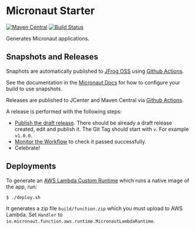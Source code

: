 # Micronaut Starter

[![Maven Central](https://img.shields.io/maven-central/v/io.micronaut.starter/micronaut-starter.svg?label=Maven%20Central)](https://search.maven.org/artifact/io.micronaut.starter/micronaut-starter)
[![Build Status](https://github.com/micronaut-projects/micronaut-starter/workflows/Java%20CI/badge.svg)](https://github.com/micronaut-projects/micronaut-starter/actions)

Generates Micronaut applications.

## Snapshots and Releases

Snaphots are automatically published to [JFrog OSS](https://oss.jfrog.org/artifactory/oss-snapshot-local/) using [Github Actions](https://github.com/micronaut-projects/micronaut-aws/actions).

See the documentation in the [Micronaut Docs](https://docs.micronaut.io/latest/guide/index.html#usingsnapshots) for how to configure your build to use snapshots.

Releases are published to JCenter and Maven Central via [Github Actions](https://github.com/micronaut-projects/micronaut-aws/actions).

A release is performed with the following steps:

* [Publish the draft release](https://github.com/micronaut-projects/micronaut-aws/releases). There should be already a draft release created, edit and publish it. The Git Tag should start with `v`. For example `v1.0.0`.
* [Monitor the Workflow](https://github.com/micronaut-projects/micronaut-aws/actions?query=workflow%3ARelease) to check it passed successfully.
* Celebrate!


## Deployments

To generate an [AWS Lambda Custom Runtime](https://docs.aws.amazon.com/lambda/latest/dg/runtimes-custom.html) which runs a native image of the app, run: 

`$ ./deploy.sh`

It generates a zip file `build/function.zip` which you must upload to AWS Lambda. Set `Handler` to `io.micronaut.function.aws.runtime.MicronautLambdaRuntime`.  
